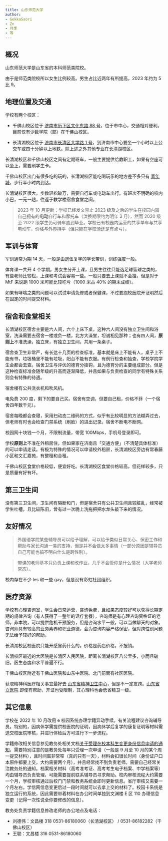 ```yaml
---
title: 山东师范大学
author:
- GekkaSaori
- Zn
- 月季
- 等
---
```


## 概况

山东师范大学是山东省的本科师范类院校。

由于是师范类院校所以女生比例较高。男生占比近两年有所提高，2023 年约为 5 比 9。


## 地理位置及交通

学校有两个校区：

- 千佛山校区位于 [济南市历下区文化东路 88 号](https://amap.com/place/B0213075C0)，位于市中心，交通相对便利。目前仅有少数学院（部）在千佛山校区。

- 长清湖校区位于 [济南市长清区大学路 1 号](https://amap.com/place/B02130TQAM)，到济南市中心要坐一个小时以上公交车或四十分钟以上地铁。除上述之外其他专业在长清湖校区。

长清湖校区和千佛山校区之间有定期班车，一般主要提供给教职工，如果有空座可以坐上，需要刷学生卡。

千佛山校区出门有很多吃的玩的，长清湖校区能吃喝玩乐的地方差不多只有 [青年城](https://amap.com/place/B02130YVVT)，步行半小时内到达。

长清湖校区很大，步数轻松破万，需要自行车或电动车出行。有班次不明确的校内小巴，一元一趟，往返于教学楼宿舍食堂之间。

> 2023 年 10 月更新：学校已经发文禁止 2023 级及之后的学生在校园内骑自己拥有的**电动**自行车和摩托车（汰换期限约为明年 3 月），然而 2020 级至 2022 级学生仍可骑车直到毕业。学校已有校园内运营的共享单车与共享电动车，价格与外界持平（但只能在学校骑还是有点亏）。

## 军训与体育

军训通常为期 14 天，一般是由退伍复学的学长带训，训练强度一般。

体育课一共开 4 个学期。男女生分开上课，且男生往往只能选足球篮球之类的，有些老师比较松，上课和考试会容易一些。一般只要去上课就不会挂，但是对于 MtF 来说跑 1000 米可能比较吃亏（1000 米占 40% 的期末成绩）。

如果有哮喘之类的问题可以试试申请免修或者保健课，不过要跑校医院开证明然后在固定的时间提交材料。

## 宿舍和食堂相关

长清湖校区宿舍主要是六人间，六个上床下桌，这种六人间没有独立卫生间和浴室，洗澡需要去宿舍一楼或负一楼，北方大澡堂，坦诚相见那种；也有四人间，**原则上**不准洗澡，独立床，有独立卫生间，共用一条桌子。

宿舍查卫生非常严，有长达十几页的检查标准，基本就是床上不能有人，桌子上不能有书，垃圾桶里不能有垃圾，阳台不能有衣服。有例行检查和抽查，学校学院学生会都会去查。宿舍卫生与评优的德育分挂钩，且为德育分的主要组成部分。但是这种检查标准会随年级的升高而逐渐降低，并且如果与负责检查的同学有特殊关系则会有特殊的待遇。

宿舍楼有公共洗衣机和吹风机。

电免费 200 度，剩下的要自己买。宿舍有空调，但要自己租，价格不菲（一个宿舍四年数千元）。

宿舍每晚都会查寝，采用扫动态二维码的方式，似乎有比较明显的方法糊弄过去，但老师有时也会检查门禁系统（刷脸）的进出记录。宿舍不断电不断网。

校园网十块钱一个月，不限制流量，带宽 100Mbps，手机号登录即可。

学校**原则上**不准在外租房住，但如果家在济南且「交通方便」（不清楚具体标准）的可以申请走读。有极为特殊的情况可以申请校外租房，长清湖校区旁边有常春藤小区和文汇嘉苑，有整租和合租。

千佛山校区食堂价格较低，便宜好吃。长清湖校区食堂价格较高，但花样较多，只是质量有好有坏。

## 第三卫生间

没有第三卫生间，卫生间有隔断和门，但是宿舍只有公共卫生间且较脏乱，经常被学生吐槽，且比较陈旧，曾有过一次晚上洗拖把把水龙头敲下来的情况。

## 友好情况

> 外国语学院某些辅导员可以给予理解，可以给予类似日常关心、保密工作和帮助与家长沟通一类的支持，但是并不会做太多事情（一部分原因是辅导员自己可能也搞不明白什么是跨性别）。

> 带课的老师基本只负责上课和改作业，几乎不会管你是什么情况（大学老师常态）。

校内存在不少 les 和一些 gay，但是没有彩虹社团组织。

## 医疗资源

学校有心理咨询室，学生会日常运营，咨询免费，且如果态度较好可以获得长期定期的规律咨询（有人获得了一整年的话疗套餐），咨询师是有心理咨询资格证的老师，非本院，可以提供危机干预服务，但是咨询水平一般，可以当做聊天的对象。咨询师具有较高的业务素养和职业道德，会为咨询内容严格保密，但对跨性别问题无法给予较好的帮助。

长清湖校区校医院只能开感冒药什么的，价格是药店价格，不报销。

长清校区最近的大医院是长清区人民医院，距离长清湖校区八公里多，小而且破旧，医生态度和水平普遍不行。

千佛山校区附近有千佛山医院和山东中医院。北门前面有社区医院。

获取精神科医疗相关事宜最好去 [山东省精神卫生中心](https://amap.com/place/B0FFM4NU1Y)，但是不一定友跨。[山东省立医院](https://amap.com/place/B021301A4B) 即使有帮助，开证也受限制，其心理科也会低省精卫一级。

## 其它信息

学校在 2022 年 10 月改用 e 校园系统办理学籍异动手续。有关流程建议咨询辅导员。特别的，因病休学需提供校医院的证明，因病休学后复学的康复证明等材料需送交校医院审核，并进行体检后方可进行下一步流程。

学籍修改相关信息参见教务处相关文档[关于受理在校本科生变更身份信息申请的通知](http://www.bkjy.sdnu.edu.cn/info/1003/4967.htm)，需要特别注意的是教务处每年只受理一次申请（一般是 9 月至 10 月的某个周一提交材料），且时间窗非常窄（真的只有一天），材料会扣很长时间（身份证户口本原件都要上交，大约需要两个月），并且经常找不到负责老师。需要自己经常关注教务处的通知。档案相关材料（高考准考证、高考考生电子档案、中学档案等）均由辅导员负责管理，可能需要提前联系辅导员寻求帮助。校内审核流程大约需要一个月，学校审核通过后校门门禁和教务系统会即时更新信息。省厅审核又需要一个月左右，学信网信息变更后过一段时间就可以去拿上交的材料了。校园卡系统是独立运行的系统，因此需要带着材料在办公时间单独到文渊楼 E 区 110 办理信息变更（记得一次性说全你要修改的信息）。

教务处负责学籍信息修改老师的办公地点及电话：
- 刘德伟：文昌楼 318 0531-86180060（长清湖校区） / 0531-86182282（千佛山校区）
- 王聪：文昌楼 316 0531-86180060

